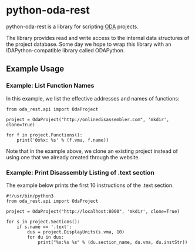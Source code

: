# python-oda-rest

python-oda-rest is a library for scripting [ODA](https://onlinedisassembler.com) projects.

The library provides read and write access to the internal data structures of the project database. Some day we hope to wrap this library with an IDAPython-compatible library called ODAPython.

## Example Usage

### Example: List Function Names

In this example, we list the effective addresses and names of functions:

```
from oda_rest.api import OdaProject

project = OdaProject("http://onlinedisassembler.com", 'mkdir', clone=True)

for f in project.Functions():
    print('0x%x: %s' % (f.vma, f.name))
```

Note that in the example above, we clone an existing project instead of using one that we already created through the website.

### Example: Print Disassembly Listing of .text section

The example below prints the first 10 instructions of the .text section.

```
#!/usr/bin/python3
from oda_rest.api import OdaProject

project = OdaProject("http://localhost:8000", 'mkdir', clone=True)

for s in project.Sections():
    if s.name == '.text':
        dus = project.DisplayUnits(s.vma, 10)
        for du in dus:
            print("%s:%s %s" % (du.section_name, du.vma, du.instStr))
```
